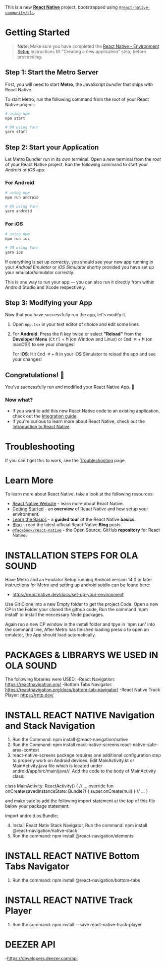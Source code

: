 This is a new [**React Native**](https://reactnative.dev) project, bootstrapped using [`@react-native-community/cli`](https://github.com/react-native-community/cli).

# Getting Started

>**Note**: Make sure you have completed the [React Native - Environment Setup](https://reactnative.dev/docs/environment-setup) instructions till "Creating a new application" step, before proceeding.

## Step 1: Start the Metro Server

First, you will need to start **Metro**, the JavaScript _bundler_ that ships _with_ React Native.

To start Metro, run the following command from the _root_ of your React Native project:

```bash
# using npm
npm start

# OR using Yarn
yarn start
```

## Step 2: Start your Application

Let Metro Bundler run in its _own_ terminal. Open a _new_ terminal from the _root_ of your React Native project. Run the following command to start your _Android_ or _iOS_ app:

### For Android

```bash
# using npm
npm run android

# OR using Yarn
yarn android
```

### For iOS

```bash
# using npm
npm run ios

# OR using Yarn
yarn ios
```

If everything is set up _correctly_, you should see your new app running in your _Android Emulator_ or _iOS Simulator_ shortly provided you have set up your emulator/simulator correctly.

This is one way to run your app — you can also run it directly from within Android Studio and Xcode respectively.

## Step 3: Modifying your App

Now that you have successfully run the app, let's modify it.

1. Open `App.tsx` in your text editor of choice and edit some lines.
2. For **Android**: Press the <kbd>R</kbd> key twice or select **"Reload"** from the **Developer Menu** (<kbd>Ctrl</kbd> + <kbd>M</kbd> (on Window and Linux) or <kbd>Cmd ⌘</kbd> + <kbd>M</kbd> (on macOS)) to see your changes!

   For **iOS**: Hit <kbd>Cmd ⌘</kbd> + <kbd>R</kbd> in your iOS Simulator to reload the app and see your changes!

## Congratulations! :tada:

You've successfully run and modified your React Native App. :partying_face:

### Now what?

- If you want to add this new React Native code to an existing application, check out the [Integration guide](https://reactnative.dev/docs/integration-with-existing-apps).
- If you're curious to learn more about React Native, check out the [Introduction to React Native](https://reactnative.dev/docs/getting-started).

# Troubleshooting

If you can't get this to work, see the [Troubleshooting](https://reactnative.dev/docs/troubleshooting) page.

# Learn More

To learn more about React Native, take a look at the following resources:

- [React Native Website](https://reactnative.dev) - learn more about React Native.
- [Getting Started](https://reactnative.dev/docs/environment-setup) - an **overview** of React Native and how setup your environment.
- [Learn the Basics](https://reactnative.dev/docs/getting-started) - a **guided tour** of the React Native **basics**.
- [Blog](https://reactnative.dev/blog) - read the latest official React Native **Blog** posts.
- [`@facebook/react-native`](https://github.com/facebook/react-native) - the Open Source; GitHub **repository** for React Native.





# INSTALLATION STEPS FOR OLA SOUND 

Have Metro and an Emulator Setup running Android version 14.0 or later
instructions for Metro and setting up android sutdio can be found here:
- https://reactnative.dev/docs/set-up-your-environment

Use Git Clone into a new Empty folder to get the project Code. 
Open a new CP in the Folder your cloned the github code, Run the command 'npm install' to install the neccessary Node packages.

Again run a new CP window in the install folder and tpye in 'npm run' into the command line, After Metro has finished loading 
press a to open an emulator, the App should load automatically. 


# PACKAGES & LIBRARYS WE USED IN OLA SOUND
The following libraries were USED:
-React Navigation: https://reactnavigation.org/
-Bottom Tabs Navigator: https://reactnavigation.org/docs/bottom-tab-navigator/
-React Native Track Player: https://rntp.dev/


# INSTALL REACT NATIVE Navigation and Stack Navigation 
1. Run the Command: npm install @react-navigation/native
2. Run the Command: npm install react-native-screens react-native-safe-area-context
3. react-native-screens package requires one additional configuration step to properly work on Android devices. 
Edit MainActivity.kt or MainActivity.java file which is located under android/app/src/main/java/<your package name>/.
Add the code to the body of MainActivity class:

class MainActivity: ReactActivity() {
  // ...
  override fun onCreate(savedInstanceState: Bundle?) {
    super.onCreate(null)
  }
  // ...
}

and make sure to add the following import statement at the top of this file below your package statement:

import android.os.Bundle;


4. Install React Nativ Stack Navigator, Run the command: npm install @react-navigation/native-stack
5. Run the command:  npm install @react-navigation/elements

# INSTALL REACT NATIVE Bottom Tabs Navigator

1. Run the command: npm install @react-navigation/bottom-tabs

# INSTALL REACT NATIVE Track Player
1. Run the command: npm install --save react-native-track-player

# DEEZER API 
-https://developers.deezer.com/api





